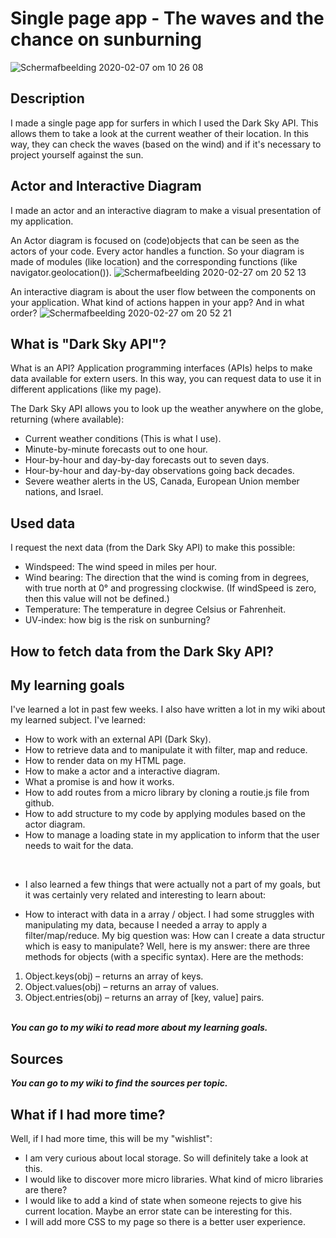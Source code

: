 # Single page app - The waves and the chance on sunburning
![Schermafbeelding 2020-02-07 om 10 26 08](https://user-images.githubusercontent.com/45489420/74017304-5186d600-4994-11ea-851a-c7d847b90a19.png)


## Description 
I made a single page app for surfers in which I used the Dark Sky API. This allows them to take a look at the current weather of their location. In this way, they can check the waves (based on the wind) and if it's necessary to project yourself against the sun. 

## Actor and Interactive Diagram
I made an actor and an interactive diagram to make a visual presentation of my application.

An Actor diagram is focused on (code)objects that can be seen as the actors of your code. Every actor handles a function. So your diagram is made of modules (like location) and the corresponding functions (like navigator.geolocation()).
![Schermafbeelding 2020-02-27 om 20 52 13](https://user-images.githubusercontent.com/45489420/75481311-209e2d80-59a3-11ea-927f-93072c1ef989.png)

An interactive diagram is about the user flow between the components on your application. What kind of actions happen in your app? And in what order?
![Schermafbeelding 2020-02-27 om 20 52 21](https://user-images.githubusercontent.com/45489420/75481316-23008780-59a3-11ea-8a5f-a13f7bec3b0a.png)


## What is "Dark Sky API"?

What is an API? 
Application programming interfaces (APIs) helps to make data available for extern users. In this way, you can request data to use it in different applications (like my page).  

The Dark Sky API allows you to look up the weather anywhere on the globe, returning (where available):

* Current weather conditions (This is what I use).
* Minute-by-minute forecasts out to one hour.
* Hour-by-hour and day-by-day forecasts out to seven days.
* Hour-by-hour and day-by-day observations going back decades.
* Severe weather alerts in the US, Canada, European Union member nations, and Israel.



## Used data
I request the next data (from the Dark Sky API) to make this possible:

* Windspeed: The wind speed in miles per hour.
* Wind bearing: The direction that the wind is coming from in degrees, with true north at 0° and progressing clockwise. (If windSpeed is zero, then this value will not be defined.)
* Temperature: The temperature in degree Celsius or Fahrenheit.
* UV-index: how big is the risk on sunburning?

## How to fetch data from the Dark Sky API?

## My learning goals
I've learned a lot in past few weeks. I also have written a lot in my wiki about my learned subject. I've learned: 
* How to work with an external API (Dark Sky).
* How to retrieve data and to manipulate it with filter, map and reduce.
* How to render data on my HTML page.
* How to make a actor and a interactive diagram.
* What a promise is and how it works.
* How to add routes from a micro library by cloning a routie.js file from github.
* How to add structure to my code by applying modules based on the actor diagram.
* How to manage a loading state in my application to inform that the user needs to wait for the data.
<br>

* I also learned a few things that were actually not a part of my goals, but it was certainly very related and interesting to learn about:<br>
- How to interact with data in a array / object. I had some struggles with manipulating my data, because I needed a array to apply a filter/map/reduce. My big question was: How can I create a data structur which is easy to manipulate? Well, here is my answer: there are three methods for objects (with a specific syntax). Here are the methods: <br>
1. Object.keys(obj) – returns an array of keys.<br>
2. Object.values(obj) – returns an array of values. <br>
3. Object.entries(obj) – returns an array of [key, value] pairs.<br>
<br>
<b><i>You can go to my wiki to read more about my learning goals.</i></b>
 
## Sources
<b><i>You can go to my wiki to find the sources per topic.</i></b>


## What if I had more time?
Well, if I had more time, this will be my "wishlist":
* I am very curious about local storage. So will definitely take a look at this.
* I would like to discover more micro libraries. What kind of micro libraries are there?
* I would like to add a kind of state when someone rejects to give his current location. Maybe an error state can be interesting for this.
* I will add more CSS to my page so there is a better user experience.
